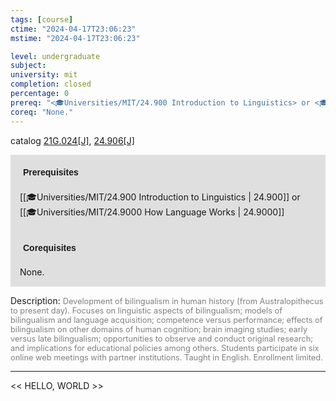 ```yaml
---
tags: [course]
ctime: "2024-04-17T23:06:23"
mstime: "2024-04-17T23:06:23"

level: undergraduate
subject: 
university: mit
completion: closed
percentage: 0
prereq: "<🎓Universities/MIT/24.900 Introduction to Linguistics> or <🎓Universities/MIT/24.9000 How Language Works>"
coreq: "None."
---
```


catalog [21G.024[J]](http://student.mit.edu/catalog/m21Ga.html#21G.024), [24.906[J]](http://student.mit.edu/catalog/m24b.html#24.906)

<span style="display: block; padding: 15px; background-color: rgb(100, 100, 100, 0.2);"><font id="m_prereq2295_0" style="display: block; font-family: Arial, sans-serif; font-weight: bold; padding: 5px">Prerequisites</font><br><span id="prereq2295_0">[[🎓Universities/MIT/24.900 Introduction to Linguistics | 24.900]] or [[🎓Universities/MIT/24.9000 How Language Works | 24.9000]]</span></span>
<span style="display: block; padding: 15px; background-color: rgb(100, 100, 100, 0.2);"><font id="m_coreq2295_0" style="display: block; font-family: Arial, sans-serif; font-weight: bold; padding: 5px">Corequisites</font><br><span id="coreq2295_0">None.</span></span>

<font style="">Description:</font>
<font style="color: grey; font-size: 0.8rem;">Development of bilingualism in human history (from Australopithecus to present day). Focuses on linguistic aspects of bilingualism; models of bilingualism and language acquisition; competence versus performance; effects of bilingualism on other domains of human cognition; brain imaging studies; early versus late bilingualism; opportunities to observe and conduct original research; and implications for educational policies among others. Students participate in six online web meetings with partner institutions. Taught in English. Enrollment limited.</font>



---

<< HELLO, WORLD >>

